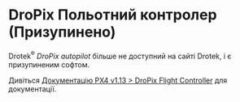# DroPix Польотний контролер (Призупинено)

<Badge type="info" text="Discontinued" />

Drotek<sup>&reg;</sup> _DroPix autopilot_ більше не доступний на сайті Drotek, і є призупиненим софтом.

Дивіться [Документацію PX4 v1.13 > DroPix Flight Controller](https://docs.px4.io/v1.13/en/flight_controller/dropix.html) для документації.
